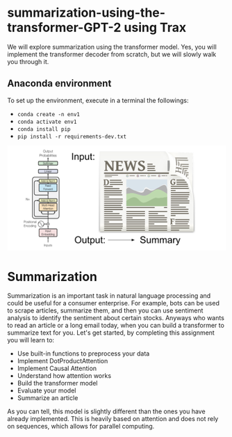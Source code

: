 # summarization-using-the-transformer-GPT-2 using Trax

We will explore summarization using the transformer model. Yes, you will implement the transformer decoder from scratch, but we will slowly walk you through it.

## Anaconda environment

To set up the environment, execute in a terminal the followings:

* `conda create -n env1`
* `conda activate env1`
* `conda install pip`
* `pip install -r requirements-dev.txt`

<img src = "images/transformerNews.png">

# Summarization



Summarization is an important task in natural language processing and could be useful for a consumer enterprise. For example, bots can be used to scrape articles, summarize them, and then you can use sentiment analysis to identify the sentiment about certain stocks. Anyways who wants to read an article or a long email today, when you can build a transformer to summarize text for you. Let's get started, by completing this assignment you will learn to:  

- Use built-in functions to preprocess your data
- Implement DotProductAttention
- Implement Causal Attention
- Understand how attention works
- Build the transformer model
- Evaluate your model
- Summarize an article

As you can tell, this model is slightly different than the ones you have already implemented. This is heavily based on attention and does not rely on sequences, which allows for parallel computing. 